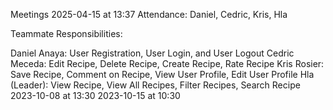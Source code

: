 
Meetings
2025-04-15 at 13:37
Attendance: Daniel, Cedric, Kris, Hla

Teammate Responsibilities:

Daniel Anaya: User Registration, User Login, and User Logout
Cedric Meceda: Edit Recipe, Delete Recipe, Create Recipe, Rate Recipe
Kris Rosier: Save Recipe, Comment on Recipe, View User Profile, Edit User Profile
Hla (Leader): View Recipe, View All Recipes, Filter Recipes, Search Recipe
2023-10-08 at 13:30
2023-10-15 at 10:30

